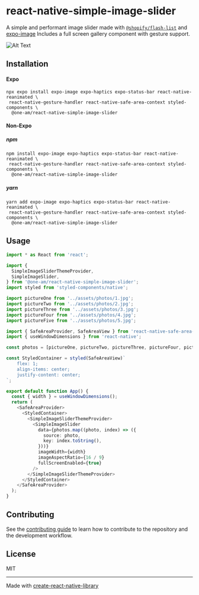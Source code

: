 # react-native-simple-image-slider

A simple and performant image slider made with [`@shopify/flash-list`](https://github.com/Shopify/flash-list)
and [expo-image](https://docs.expo.dev/versions/latest/sdk/image/)
Includes a full screen gallery component with gesture support.

![Alt Text](docs/slider-demo.gif)

## Installation

#### Expo

```shell
npx expo install expo-image expo-haptics expo-status-bar react-native-reanimated \
 react-native-gesture-handler react-native-safe-area-context styled-components \
  @one-am/react-native-simple-image-slider
```

#### Non-Expo

##### npm

```shell
npm install expo-image expo-haptics expo-status-bar react-native-reanimated \
 react-native-gesture-handler react-native-safe-area-context styled-components \
  @one-am/react-native-simple-image-slider
```

##### yarn

```shell
yarn add expo-image expo-haptics expo-status-bar react-native-reanimated \
 react-native-gesture-handler react-native-safe-area-context styled-components \
  @one-am/react-native-simple-image-slider
```

## Usage

```typescript jsx
import * as React from 'react';

import {
  SimpleImageSliderThemeProvider,
  SimpleImageSlider,
} from '@one-am/react-native-simple-image-slider';
import styled from 'styled-components/native';

import pictureOne from '../assets/photos/1.jpg';
import pictureTwo from '../assets/photos/2.jpg';
import pictureThree from '../assets/photos/3.jpg';
import pictureFour from '../assets/photos/4.jpg';
import pictureFive from '../assets/photos/5.jpg';

import { SafeAreaProvider, SafeAreaView } from 'react-native-safe-area-context';
import { useWindowDimensions } from 'react-native';

const photos = [pictureOne, pictureTwo, pictureThree, pictureFour, pictureFive];

const StyledContainer = styled(SafeAreaView)`
    flex: 1;
    align-items: center;
    justify-content: center;
`;

export default function App() {
  const { width } = useWindowDimensions();
  return (
    <SafeAreaProvider>
      <StyledContainer>
        <SimpleImageSliderThemeProvider>
          <SimpleImageSlider
            data={photos.map((photo, index) => ({
              source: photo,
              key: index.toString(),
            }))}
            imageWidth={width}
            imageAspectRatio={16 / 9}
            fullScreenEnabled={true}
          />
        </SimpleImageSliderThemeProvider>
      </StyledContainer>
    </SafeAreaProvider>
  );
}
```

## Contributing

See the [contributing guide](CONTRIBUTING.md) to learn how to contribute to the repository and the development workflow.

## License

MIT

---

Made with [create-react-native-library](https://github.com/callstack/react-native-builder-bob)
